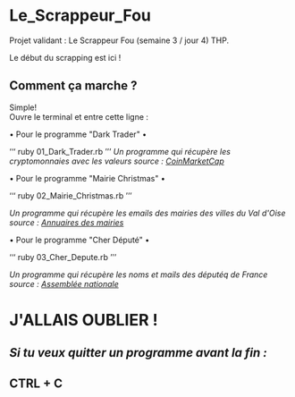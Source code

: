 # Le_Scrappeur_Fou


Projet validant : Le Scrappeur Fou (semaine 3 / jour 4) THP.  

Le début du scrapping est ici !  



## Comment ça marche ?  

Simple!  
Ouvre le terminal et entre cette ligne :  

• Pour le programme "Dark Trader" •  

‘‘‘
ruby 01_Dark_Trader.rb
’’’
*Un programme qui récupère les cryptomonnaies avec les valeurs*
*source : [CoinMarketCap](https://coinmarketcap.com/all/views/all/)*


• Pour le programme "Mairie Christmas" •  

‘‘‘
ruby 02_Mairie_Christmas.rb
’’’

*Un programme qui récupère les emails des mairies des villes du Val d'Oise*
*source : [Annuaires des mairies](http://annuaire-des-mairies.com/val-d-oise.html)*


• Pour le programme "Cher Député" •  

‘‘‘
ruby 03_Cher_Depute.rb
’’’

*Un programme qui récupère les noms et mails des députéq de France*
*source : [Assemblée nationale](http://www2.assemblee-nationale.fr)*


# J'ALLAIS OUBLIER !

## *Si tu veux quitter un programme avant la fin :*

## CTRL + C
